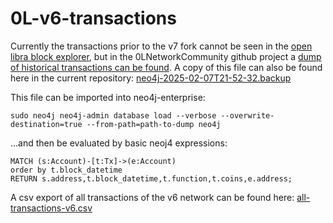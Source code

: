 # 0L-v6-transactions

Currently the transactions prior to the v7 fork cannot be seen in the [open libra block explorer](https://scan.openlibra.world), but in the 0LNetworkCommunity github project a [dump of historical transactions can be found](https://raw.githubusercontent.com/0LNetworkCommunity/flying-fortress/refs/heads/main/db_snapshot/neo4j-2025-02-07T21-52-32.backup). A copy of this file can also be found here in the current repository: [neo4j-2025-02-07T21-52-32.backup](neo4j-2025-02-07T21-52-32.backup)

This file can be imported into neo4j-enterprise: 
```
sudo neo4j neo4j-admin database load --verbose --overwrite-destination=true --from-path=path-to-dump neo4j
```

...and then be evaluated by basic neoj4 expressions:

```
MATCH (s:Account)-[t:Tx]->(e:Account) 
order by t.block_datetime
RETURN s.address,t.block_datetime,t.function,t.coins,e.address;
```

A csv export of all transactions of the v6 network can be found here: [all-transactions-v6.csv](all-transactions-v6.csv)

